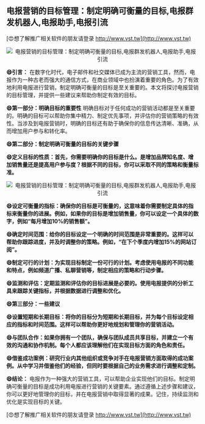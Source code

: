 ## **电报营销的目标管理：制定明确可衡量的目标,电报群发机器人,电报助手,电报引流**

[😍想了解推广相关软件的朋友请登录 http://www.vst.tw](http://www.vst.tw)

 <center><img src="https://vst.tw/MP4/tuiguang/png/3.png" alt="电报营销的目标管理：制定明确可衡量的目标,电报群发机器人,电报助手,电报引流"></center>

**😄引言：**
在数字化时代，电子邮件和社交媒体已成为主流的营销工具，然而，电报作为一种古老而强大的通信方式，在商业领域中也扮演着重要的角色。为了有效地利用电报进行营销，制定明确可衡量的目标是至关重要的。本文将探讨电报营销的目标管理，并提供一些建议来帮助你制定有效的目标。

**😄第一部分：明确目标的重要性**
明确目标对于任何成功的营销活动都是至关重要的。明确的目标可以帮助你集中精力、制定优先事项，并评估你的营销策略的有效性。当涉及到电报营销时，明确的目标还有助于确保你的信息传达清晰、准确，从而增加用户参与和转化率。

**😄第二部分：制定明确可衡量的目标的关键步骤**

**😄定义目标的性质：首先，你需要明确你的目标是什么。是增加品牌知名度、增加销售量还是提高用户参与度？根据不同的目标，你可以采取不同的策略和衡量标准。**

 <center><img src="https://vst.tw/MP4/tuiguang/png/5.png" alt="电报营销的目标管理：制定明确可衡量的目标,电报群发机器人,电报助手,电报引流"></center>

**😄设定可衡量的指标：确保你的目标是可衡量的，这意味着你需要制定具体的指标来衡量你的进展。例如，如果你的目标是增加销售量，你可以设定一个具体的数字，例如“每月增加10%的销售额”。**

**😄确定时间范围：给你的目标设定一个明确的时间范围是非常重要的。这样可以帮助你跟踪进度，并及时调整你的策略。例如，“在下个季度内增加15%的网站订阅”。**

**😄制定可行的计划：为实现目标制定一份可行的计划。考虑使用电报的不同功能和特点，例如频道广播、私聊营销等，制定相应的策略和行动步骤。**

**😄监测和评估：定期监测和评估你的目标进展是必要的。使用电报提供的分析工具来跟踪关键指标，并根据数据进行调整和优化。**

**😄第三部分：一些建议**

**😄设置短期和长期目标：将你的目标分为短期和长期目标，并为每个目标设定相应的指标和时间范围。这样可以帮助你更好地规划和管理你的营销活动。**

**😄与团队合作：如果你拥有一个团队，确保与团队成员共享目标，并建立一个有效的沟通和协作机制。每个人都应该理解他们在实现目标方面的角色和责任。**

**😄借鉴成功案例：研究行业内其他组织或竞争对手在电报营销方面取得的成功案例。从中学习并借鉴他们的经验，但同时要根据自己的业务需求进行调整和定制。**

**😄结论：**
电报作为一种强大的营销工具，可以帮助企业实现他们的目标。制定明确可衡量的目标是成功利用电报进行营销的关键要素。通过遵循上述步骤和建议，你可以更好地管理你的目标，并在电报营销中取得显著的成果。记住，持续监测和优化是实现目标的关键。

[😍想了解推广相关软件的朋友请登录 http://www.vst.tw](http://www.vst.tw)



